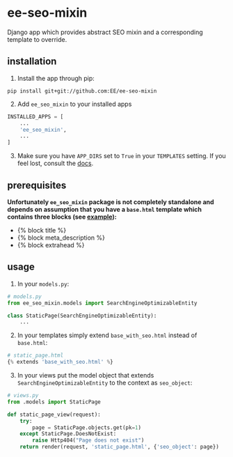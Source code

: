 # ee-seo-mixin

Django app which provides abstract SEO mixin and a corresponding template to override.

## installation

1. Install the app through pip:

  ```
  pip install git+git://github.com:EE/ee-seo-mixin
  ```

2. Add `ee_seo_mixin` to your installed apps

  ```python
  INSTALLED_APPS = [
      ...
      'ee_seo_mixin',
      ...
  ]
  ```

3. Make sure you have `APP_DIRS` set to `True` in your `TEMPLATES` setting. If you feel lost, consult the  [docs](https://docs.djangoproject.com/en/1.11/ref/settings/#std:setting-TEMPLATES-APP_DIRS).

## prerequisites

**Unfortunately `ee_seo_mixin` package is not completely standalone and depends on assumption that you have a `base.html` template which contains three blocks (see [example](https://github.com/EE/generator-ee/blob/develop/generators/django/templates/src/templates/base.html)):**

- {% block title %}
- {% block meta_description %}
- {% block extrahead %}

## usage

1. In your `models.py`:
  ```python
  # models.py
  from ee_seo_mixin.models import SearchEngineOptimizableEntity

  class StaticPage(SearchEngineOptimizableEntity):
      ...
  ```
2. In your templates simply extend `base_with_seo.html` instead of `base.html`:

  ```python
  # static_page.html
  {% extends 'base_with_seo.html' %}
  ```

3. In your views put the model object that extends `SearchEngineOptimizableEntity` to the context as `seo_object`:

  ```python
  # views.py
  from .models import StaticPage

  def static_page_view(request):
      try:
          page = StaticPage.objects.get(pk=1)
      except StaticPage.DoesNotExist:
          raise Http404("Page does not exist")
      return render(request, 'static_page.html', {'seo_object': page})
  ```
